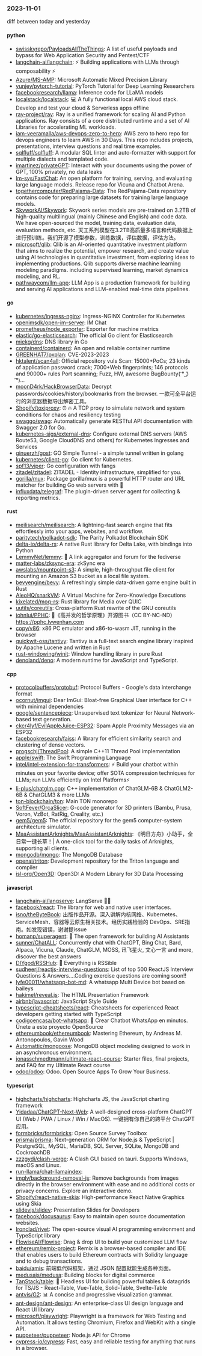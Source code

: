 ### 2023-11-01
diff between today and yesterday

#### python
* [swisskyrepo/PayloadsAllTheThings](https://github.com/swisskyrepo/PayloadsAllTheThings): A list of useful payloads and bypass for Web Application Security and Pentest/CTF
* [langchain-ai/langchain](https://github.com/langchain-ai/langchain): ⚡ Building applications with LLMs through composability ⚡
* [Azure/MS-AMP](https://github.com/Azure/MS-AMP): Microsoft Automatic Mixed Precision Library
* [yunjey/pytorch-tutorial](https://github.com/yunjey/pytorch-tutorial): PyTorch Tutorial for Deep Learning Researchers
* [facebookresearch/llama](https://github.com/facebookresearch/llama): Inference code for LLaMA models
* [localstack/localstack](https://github.com/localstack/localstack): 💻 A fully functional local AWS cloud stack. Develop and test your cloud & Serverless apps offline
* [ray-project/ray](https://github.com/ray-project/ray): Ray is a unified framework for scaling AI and Python applications. Ray consists of a core distributed runtime and a set of AI Libraries for accelerating ML workloads.
* [iam-veeramalla/aws-devops-zero-to-hero](https://github.com/iam-veeramalla/aws-devops-zero-to-hero): AWS zero to hero repo for devops engineers to learn AWS in 30 Days. This repo includes projects, presentations, interview questions and real time examples.
* [sqlfluff/sqlfluff](https://github.com/sqlfluff/sqlfluff): A modular SQL linter and auto-formatter with support for multiple dialects and templated code.
* [imartinez/privateGPT](https://github.com/imartinez/privateGPT): Interact with your documents using the power of GPT, 100% privately, no data leaks
* [lm-sys/FastChat](https://github.com/lm-sys/FastChat): An open platform for training, serving, and evaluating large language models. Release repo for Vicuna and Chatbot Arena.
* [togethercomputer/RedPajama-Data](https://github.com/togethercomputer/RedPajama-Data): The RedPajama-Data repository contains code for preparing large datasets for training large language models.
* [SkyworkAI/Skywork](https://github.com/SkyworkAI/Skywork): Skywork series models are pre-trained on 3.2TB of high-quality multilingual (mainly Chinese and English) and code data. We have open-sourced the model, training data, evaluation data, evaluation methods, etc. 天工系列模型在3.2TB高质量多语言和代码数据上进行预训练。我们开源了模型参数，训练数据，评估数据，评估方法。
* [microsoft/qlib](https://github.com/microsoft/qlib): Qlib is an AI-oriented quantitative investment platform that aims to realize the potential, empower research, and create value using AI technologies in quantitative investment, from exploring ideas to implementing productions. Qlib supports diverse machine learning modeling paradigms. including supervised learning, market dynamics modeling, and RL.
* [pathwaycom/llm-app](https://github.com/pathwaycom/llm-app): LLM App is a production framework for building and serving AI applications and LLM-enabled real-time data pipelines.

#### go
* [kubernetes/ingress-nginx](https://github.com/kubernetes/ingress-nginx): Ingress-NGINX Controller for Kubernetes
* [openimsdk/open-im-server](https://github.com/openimsdk/open-im-server): IM Chat
* [prometheus/node_exporter](https://github.com/prometheus/node_exporter): Exporter for machine metrics
* [elastic/go-elasticsearch](https://github.com/elastic/go-elasticsearch): The official Go client for Elasticsearch
* [miekg/dns](https://github.com/miekg/dns): DNS library in Go
* [containerd/containerd](https://github.com/containerd/containerd): An open and reliable container runtime
* [GREENHAT7/pxplan](https://github.com/GREENHAT7/pxplan): CVE-2023-2023
* [hktalent/scan4all](https://github.com/hktalent/scan4all): Official repository vuls Scan: 15000+PoCs; 23 kinds of application password crack; 7000+Web fingerprints; 146 protocols and 90000+ rules Port scanning; Fuzz, HW, awesome BugBounty( ͡° ͜ʖ ͡°)...
* [moonD4rk/HackBrowserData](https://github.com/moonD4rk/HackBrowserData): Decrypt passwords/cookies/history/bookmarks from the browser. 一款可全平台运行的浏览器数据导出解密工具。
* [Shopify/toxiproxy](https://github.com/Shopify/toxiproxy): ⏰ 🔥 A TCP proxy to simulate network and system conditions for chaos and resiliency testing
* [swaggo/swag](https://github.com/swaggo/swag): Automatically generate RESTful API documentation with Swagger 2.0 for Go.
* [kubernetes-sigs/external-dns](https://github.com/kubernetes-sigs/external-dns): Configure external DNS servers (AWS Route53, Google CloudDNS and others) for Kubernetes Ingresses and Services
* [ginuerzh/gost](https://github.com/ginuerzh/gost): GO Simple Tunnel - a simple tunnel written in golang
* [kubernetes/client-go](https://github.com/kubernetes/client-go): Go client for Kubernetes.
* [spf13/viper](https://github.com/spf13/viper): Go configuration with fangs
* [zitadel/zitadel](https://github.com/zitadel/zitadel): ZITADEL - Identity infrastructure, simplified for you.
* [gorilla/mux](https://github.com/gorilla/mux): Package gorilla/mux is a powerful HTTP router and URL matcher for building Go web servers with 🦍
* [influxdata/telegraf](https://github.com/influxdata/telegraf): The plugin-driven server agent for collecting & reporting metrics.

#### rust
* [meilisearch/meilisearch](https://github.com/meilisearch/meilisearch): A lightning-fast search engine that fits effortlessly into your apps, websites, and workflow.
* [paritytech/polkadot-sdk](https://github.com/paritytech/polkadot-sdk): The Parity Polkadot Blockchain SDK
* [delta-io/delta-rs](https://github.com/delta-io/delta-rs): A native Rust library for Delta Lake, with bindings into Python
* [LemmyNet/lemmy](https://github.com/LemmyNet/lemmy): 🐀 A link aggregator and forum for the fediverse
* [matter-labs/zksync-era](https://github.com/matter-labs/zksync-era): zkSync era
* [awslabs/mountpoint-s3](https://github.com/awslabs/mountpoint-s3): A simple, high-throughput file client for mounting an Amazon S3 bucket as a local file system.
* [bevyengine/bevy](https://github.com/bevyengine/bevy): A refreshingly simple data-driven game engine built in Rust
* [AleoHQ/snarkVM](https://github.com/AleoHQ/snarkVM): A Virtual Machine for Zero-Knowledge Executions
* [kixelated/moq-rs](https://github.com/kixelated/moq-rs): Rust library for Media over QUIC
* [uutils/coreutils](https://github.com/uutils/coreutils): Cross-platform Rust rewrite of the GNU coreutils
* [johnlui/PPHC](https://github.com/johnlui/PPHC): 📙《高并发的哲学原理》开源图书（CC BY-NC-ND）https://pphc.lvwenhan.com
* [copy/v86](https://github.com/copy/v86): x86 PC emulator and x86-to-wasm JIT, running in the browser
* [quickwit-oss/tantivy](https://github.com/quickwit-oss/tantivy): Tantivy is a full-text search engine library inspired by Apache Lucene and written in Rust
* [rust-windowing/winit](https://github.com/rust-windowing/winit): Window handling library in pure Rust
* [denoland/deno](https://github.com/denoland/deno): A modern runtime for JavaScript and TypeScript.

#### cpp
* [protocolbuffers/protobuf](https://github.com/protocolbuffers/protobuf): Protocol Buffers - Google's data interchange format
* [ocornut/imgui](https://github.com/ocornut/imgui): Dear ImGui: Bloat-free Graphical User interface for C++ with minimal dependencies
* [google/sentencepiece](https://github.com/google/sentencepiece): Unsupervised text tokenizer for Neural Network-based text generation.
* [ckcr4lyf/EvilAppleJuice-ESP32](https://github.com/ckcr4lyf/EvilAppleJuice-ESP32): Spam Apple Proximity Messages via an ESP32
* [facebookresearch/faiss](https://github.com/facebookresearch/faiss): A library for efficient similarity search and clustering of dense vectors.
* [progschj/ThreadPool](https://github.com/progschj/ThreadPool): A simple C++11 Thread Pool implementation
* [apple/swift](https://github.com/apple/swift): The Swift Programming Language
* [intel/intel-extension-for-transformers](https://github.com/intel/intel-extension-for-transformers): ⚡ Build your chatbot within minutes on your favorite device; offer SOTA compression techniques for LLMs; run LLMs efficiently on Intel Platforms⚡
* [li-plus/chatglm.cpp](https://github.com/li-plus/chatglm.cpp): C++ implementation of ChatGLM-6B & ChatGLM2-6B & ChatGLM3 & more LLMs
* [ton-blockchain/ton](https://github.com/ton-blockchain/ton): Main TON monorepo
* [SoftFever/OrcaSlicer](https://github.com/SoftFever/OrcaSlicer): G-code generator for 3D printers (Bambu, Prusa, Voron, VzBot, RatRig, Creality, etc.)
* [gem5/gem5](https://github.com/gem5/gem5): The official repository for the gem5 computer-system architecture simulator.
* [MaaAssistantArknights/MaaAssistantArknights](https://github.com/MaaAssistantArknights/MaaAssistantArknights): 《明日方舟》小助手，全日常一键长草！| A one-click tool for the daily tasks of Arknights, supporting all clients.
* [mongodb/mongo](https://github.com/mongodb/mongo): The MongoDB Database
* [openai/triton](https://github.com/openai/triton): Development repository for the Triton language and compiler
* [isl-org/Open3D](https://github.com/isl-org/Open3D): Open3D: A Modern Library for 3D Data Processing

#### javascript
* [langchain-ai/langserve](https://github.com/langchain-ai/langserve): LangServe 🦜️🏓
* [facebook/react](https://github.com/facebook/react): The library for web and native user interfaces.
* [isno/theByteBook](https://github.com/isno/theByteBook): 出版作品开源。深入讲解内核网络、Kubernetes、ServiceMesh、容器等云原生相关技术。经历实践检验的 DevOps、SRE指南。如发现错误，谢谢提issue
* [homanp/superagent](https://github.com/homanp/superagent): 🥷 The open framework for building AI Assistants
* [sunner/ChatALL](https://github.com/sunner/ChatALL): Concurrently chat with ChatGPT, Bing Chat, Bard, Alpaca, Vicuna, Claude, ChatGLM, MOSS, 讯飞星火, 文心一言 and more, discover the best answers
* [DIYgod/RSSHub](https://github.com/DIYgod/RSSHub): 🍰 Everything is RSSible
* [sudheerj/reactjs-interview-questions](https://github.com/sudheerj/reactjs-interview-questions): List of top 500 ReactJS Interview Questions & Answers....Coding exercise questions are coming soon!!
* [lyfe00011/whatsapp-bot-md](https://github.com/lyfe00011/whatsapp-bot-md): A whatsapp Multi Device bot based on baileys
* [hakimel/reveal.js](https://github.com/hakimel/reveal.js): The HTML Presentation Framework
* [airbnb/javascript](https://github.com/airbnb/javascript): JavaScript Style Guide
* [typescript-cheatsheets/react](https://github.com/typescript-cheatsheets/react): Cheatsheets for experienced React developers getting started with TypeScript
* [codigoencasa/bot-whatsapp](https://github.com/codigoencasa/bot-whatsapp): 🤖 Crear Chatbot WhatsApp en minutos. Únete a este proyecto OpenSource
* [ethereumbook/ethereumbook](https://github.com/ethereumbook/ethereumbook): Mastering Ethereum, by Andreas M. Antonopoulos, Gavin Wood
* [Automattic/mongoose](https://github.com/Automattic/mongoose): MongoDB object modeling designed to work in an asynchronous environment.
* [jonasschmedtmann/ultimate-react-course](https://github.com/jonasschmedtmann/ultimate-react-course): Starter files, final projects, and FAQ for my Ultimate React course
* [odoo/odoo](https://github.com/odoo/odoo): Odoo. Open Source Apps To Grow Your Business.

#### typescript
* [highcharts/highcharts](https://github.com/highcharts/highcharts): Highcharts JS, the JavaScript charting framework
* [Yidadaa/ChatGPT-Next-Web](https://github.com/Yidadaa/ChatGPT-Next-Web): A well-designed cross-platform ChatGPT UI (Web / PWA / Linux / Win / MacOS). 一键拥有你自己的跨平台 ChatGPT 应用。
* [formbricks/formbricks](https://github.com/formbricks/formbricks): Open Source Survey Toolbox
* [prisma/prisma](https://github.com/prisma/prisma): Next-generation ORM for Node.js & TypeScript | PostgreSQL, MySQL, MariaDB, SQL Server, SQLite, MongoDB and CockroachDB
* [zzzgydi/clash-verge](https://github.com/zzzgydi/clash-verge): A Clash GUI based on tauri. Supports Windows, macOS and Linux.
* [run-llama/chat-llamaindex](https://github.com/run-llama/chat-llamaindex): 
* [imgly/background-removal-js](https://github.com/imgly/background-removal-js): Remove backgrounds from images directly in the browser environment with ease and no additional costs or privacy concerns. Explore an interactive demo.
* [Shopify/react-native-skia](https://github.com/Shopify/react-native-skia): High-performance React Native Graphics using Skia
* [slidevjs/slidev](https://github.com/slidevjs/slidev): Presentation Slides for Developers
* [facebook/docusaurus](https://github.com/facebook/docusaurus): Easy to maintain open source documentation websites.
* [Ironclad/rivet](https://github.com/Ironclad/rivet): The open-source visual AI programming environment and TypeScript library
* [FlowiseAI/Flowise](https://github.com/FlowiseAI/Flowise): Drag & drop UI to build your customized LLM flow
* [ethereum/remix-project](https://github.com/ethereum/remix-project): Remix is a browser-based compiler and IDE that enables users to build Ethereum contracts with Solidity language and to debug transactions.
* [baidu/amis](https://github.com/baidu/amis): 前端低代码框架，通过 JSON 配置就能生成各种页面。
* [medusajs/medusa](https://github.com/medusajs/medusa): Building blocks for digital commerce
* [TanStack/table](https://github.com/TanStack/table): 🤖 Headless UI for building powerful tables & datagrids for TS/JS - React-Table, Vue-Table, Solid-Table, Svelte-Table
* [antvis/G2](https://github.com/antvis/G2): 📊 A concise and progressive visualization grammar.
* [ant-design/ant-design](https://github.com/ant-design/ant-design): An enterprise-class UI design language and React UI library
* [microsoft/playwright](https://github.com/microsoft/playwright): Playwright is a framework for Web Testing and Automation. It allows testing Chromium, Firefox and WebKit with a single API.
* [puppeteer/puppeteer](https://github.com/puppeteer/puppeteer): Node.js API for Chrome
* [cypress-io/cypress](https://github.com/cypress-io/cypress): Fast, easy and reliable testing for anything that runs in a browser.
